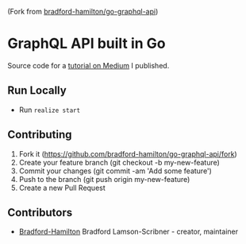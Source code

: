 (Fork from [bradford-hamilton/go-graphql-api](https://github.com/bradford-hamilton/go-graphql-api))
# GraphQL API built in Go
Source code for a [tutorial on Medium](https://medium.com/@bradford_hamilton/building-an-api-with-graphql-and-go-9350df5c9356) I published.

## Run Locally
  - Run `realize start`

## Contributing

1. Fork it (https://github.com/bradford-hamilton/go-graphql-api/fork)
2. Create your feature branch (git checkout -b my-new-feature)
3. Commit your changes (git commit -am 'Add some feature')
4. Push to the branch (git push origin my-new-feature)
5. Create a new Pull Request

## Contributors

- [Bradford-Hamilton](https://github.com/bradford-hamilton) Bradford Lamson-Scribner - creator, maintainer
